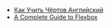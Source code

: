 - [Как Учить Чёртов Английский](https://docs.google.com/document/d/12fqJZgqsFd8ziXSeSDf0pgHMej6tdmnCbpIvwQQGK8k/mobilebasic())
- [A Complete Guide to Flexbox](https://css-tricks.com/snippets/css/a-guide-to-flexbox/#aa-display)
